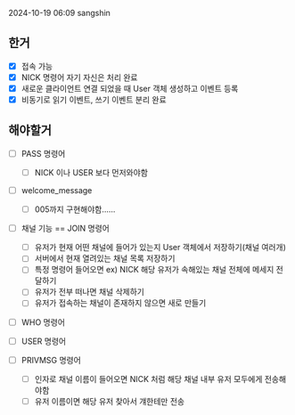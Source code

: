 2024-10-19 06:09 sangshin
## 한거
- [x] 접속 가능
- [x] NICK 명령어 자기 자신은 처리 완료
- [x] 새로운 클라이언트 연결 되었을 때 User 객체 생성하고 이벤트 등록
- [x] 비동기로 읽기 이벤트, 쓰기 이벤트 분리 완료

## 해야할거
- [ ] PASS 명령어
	- [ ] NICK 이나 USER 보다 먼저와야함

- [ ] welcome_message
	- [ ] 005까지 구현해야함......

- [ ] 채널 기능 == JOIN 명령어
	- [ ] 유저가 현재 어떤 채널에 들어가 있는지 User 객체에서 저장하기(채널 여러개)
	- [ ] 서버에서 현재 열려있는 채널 목록 저장하기
	- [ ] 특정 명령어 들어오면 ex) NICK 해당 유저가 속해있는 채널 전체에
		메세지 전달하기
	- [ ] 유저가 전부 떠나면 채널 삭제하기
	- [ ] 유저가 접속하는 채널이 존재하지 않으면 새로 만들기

- [ ] WHO 명령어

- [ ] USER 명령어

- [ ] PRIVMSG 명령어
	- [ ] 인자로 채널 이름이 들어오면 NICK 처럼 해당 채널 내부 유저 모두에게
		전송해야함
	- [ ] 유저 이름이면 해당 유저 찾아서 걔한테만 전송
